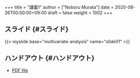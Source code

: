 +++
title = "講義1"
author = ["Noboru Murata"]
date = 2020-08-26T00:00:00+09:00
draft = false
weight = 1002
+++

## スライド {#スライド}

{{< myslide base="multivariate-analysis" name="slide01" >}}


## ハンドアウト {#ハンドアウト}

-   [PDF file](https://noboru-murata.github.io/multivariate-analysis/pdfs/slide01.pdf)